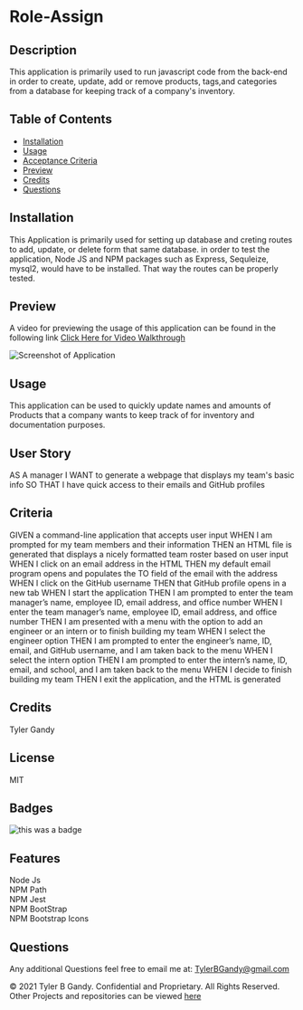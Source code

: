 # Role-Assign

## Description

This application is primarily used to run javascript code from the back-end in order to create, update, add or remove products, tags,and categories from a database for keeping track of a company's inventory.

## Table of Contents

- [Installation](#installation)
- [Usage](#usage)
- [Acceptance Criteria](#criteria)
- [Preview](#Preview)
- [Credits](#credits)
- [Questions](#questions)

## Installation

This Application is primarily used for setting up database and creting routes to add, update, or delete form that same database. in order to test the application, Node JS and NPM packages such as Express, Sequleize, mysql2, would have to be installed. That way the routes can be properly tested.

## Preview

A video for previewing the usage of this application can be found in the following link
[Click Here for Video Walkthrough]()

![Screenshot of Application]()

## Usage

This application can be used to quickly update names and amounts of Products that a company wants to keep track of for inventory and documentation purposes.

## User Story

AS A manager
I WANT to generate a webpage that displays my team's basic info
SO THAT I have quick access to their emails and GitHub profiles

## Criteria

GIVEN a command-line application that accepts user input
WHEN I am prompted for my team members and their information
THEN an HTML file is generated that displays a nicely formatted team roster based on user input
WHEN I click on an email address in the HTML
THEN my default email program opens and populates the TO field of the email with the address
WHEN I click on the GitHub username
THEN that GitHub profile opens in a new tab
WHEN I start the application
THEN I am prompted to enter the team manager’s name, employee ID, email address, and office number
WHEN I enter the team manager’s name, employee ID, email address, and office number
THEN I am presented with a menu with the option to add an engineer or an intern or to finish building my team
WHEN I select the engineer option
THEN I am prompted to enter the engineer’s name, ID, email, and GitHub username, and I am taken back to the menu
WHEN I select the intern option
THEN I am prompted to enter the intern’s name, ID, email, and school, and I am taken back to the menu
WHEN I decide to finish building my team
THEN I exit the application, and the HTML is generated

## Credits

Tyler Gandy

## License

MIT

## Badges

![this was a badge](https://img.shields.io/badge/License-MIT-blue.svg)

## Features

Node Js  
NPM Path  
NPM Jest  
NPM BootStrap  
NPM Bootstrap Icons

## Questions

Any additional Questions feel free to email me at: TylerBGandy@gmail.com

© 2021 Tyler B Gandy. Confidential and Proprietary. All Rights Reserved.
Other Projects and repositories can be viewed [here](www.github.com/TyGBenjamin)
